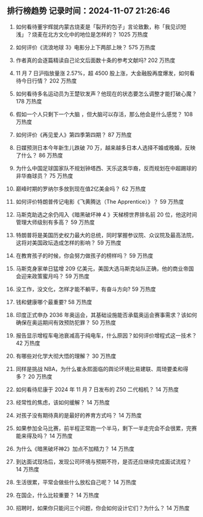 
## 排行榜趋势 记录时间：2024-11-07 21:26:46
  
  1. 如何看待董宇辉就内蒙古烧麦是「裂开的包子」言论致歉，称「我见识短浅」？烧麦在北方文化中的地位是怎样的？ 1025 万热度
    
  2. 如何评价《流浪地球 3》电影分上下两部上映？ 575 万热度
    
  3. 作者真的会逐篇精读自己论文后面数十条的参考文献吗? 202 万热度
    
  4. 11 月 7 日沪指放量涨 2.57%，超 4500 股上涨，大金融股再度爆发，如何看待今日行情？ 202 万热度
    
  5. 如何看待多名运动员为王楚钦发声？他现在的状态要怎么调整才能打破心魔？ 178 万热度
    
  6. 假如一个人只剩下一个大脑 ，但大脑可以存活，那么他会是什么感觉？ 108 万热度
    
  7. 如何评价《再见爱人》第四季第四期？ 87 万热度
    
  8. 日媒预测日本今年新生儿跌破 70 万，越来越多日本人选择不婚或晚婚，反映了什么？ 86 万热度
    
  9. 为什么中国足球国家队不规划钟塔西、天乐这类华裔，反而规划在中超踢球的非华裔球员？ 75 万热度
    
  10. 巅峰时期的罗纳尔多放到现在值2亿美金吗？ 62 万热度
    
  11. 如何评价特朗普传记电影《飞黄腾达（The Apprentice）》？ 59 万热度
    
  12. 马斯克助选之余仍闯入《暗黑破坏神 4 》天梯榜世界排名前 20 位，他这时间管理大师级别有多高？ 59 万热度
    
  13. 特朗普将是美国历史权力最大的总统，同时掌握参议院、众议院及最高法院，这将对美国政坛造成怎样的影响？ 59 万热度
    
  14. 在教育孩子的时候，你会努力做孩子的榜样吗？ 59 万热度
    
  15. 马斯克身家单日猛增 209 亿美元，美国大选马斯克站队正确，他的商业帝国会迎来政策蜜月吗？ 59 万热度
    
  16. 没工作，没文化，怎样才能不躺平，有奋斗方向? 59 万热度
    
  17. 钱和健康哪个最重要? 58 万热度
    
  18. 印度正式申办 2036 年奥运会，其基础设施能否承载奥运会赛事需求？该如何确保在奥运期间有效预防犯罪？ 50 万热度
    
  19. 报告显示增程车电池衰减高于纯电车，什么原因？如何评价增程式这一技术？ 42 万热度
    
  20. 有哪些对化学大彻大悟的理解？ 30 万热度
    
  21. 同样是挑战 NBA，为什么崔永熙面临的舆论环境比易建联、周琦要柔和得多？ 20 万热度
    
  22. 如何看待尼康于 2024 年 11 月 7 日发布的 Z50 二代相机？ 14 万热度
    
  23. 经常性的焦虑，该如何缓解？ 14 万热度
    
  24. 对孩子没有期待真的是最好的养育方式吗？ 14 万热度
    
  25. 如果参加全马比赛，前半程正常跑一个半马，剩下一半走完会不会很累，完赛能来得及吗？ 14 万热度
    
  26. 为什么《暗黑破坏神2》加点不加精力？ 14 万热度
    
  27. 到达面试现场后，发现公司环境与预期不符，是否还应继续完成面试流程？ 14 万热度
    
  28. 生活很累，平常会做些什么放松自己呢？ 14 万热度
    
  29. 在国企，什么比较重要？ 14 万热度
    
  30. 招聘时，如果你只能问三个问题，你会如何设计它们？为什么？ 14 万热度
    